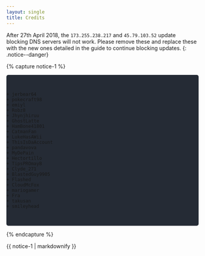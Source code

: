 ```yaml
---
layout: single
title: Credits
---
```


After 27th April 2018, the `173.255.238.217` and `45.79.103.52` update blocking DNS servers will not work. Please remove these and replace these with the new ones detailed in the guide to continue blocking updates.
{: .notice--danger}

{% capture notice-1 %}<pre style="background-color: #252b35;border-radius: 5px;">


    + jerbear64
    + pokecraft98
    + emiyl
    + Robz8
    + Jhynjhiruu
    + GhostLatte
    + HamBone41801
    + CatmanFan
    + LukeHasAWii
    + ThisIsDaAccount
    + pandavova
    + MyDePain
    + Hectortillo
    + TipsPROmayB
    + Clyde_271
    + BlastedGuy9905
    + Flashed
    + CloudMcFox
    + mariogamer
    + Fra
    + takusan
    + smileyhead

</pre>{% endcapture %}

<div class="notice--info">{{ notice-1 | markdownify }}</div>
